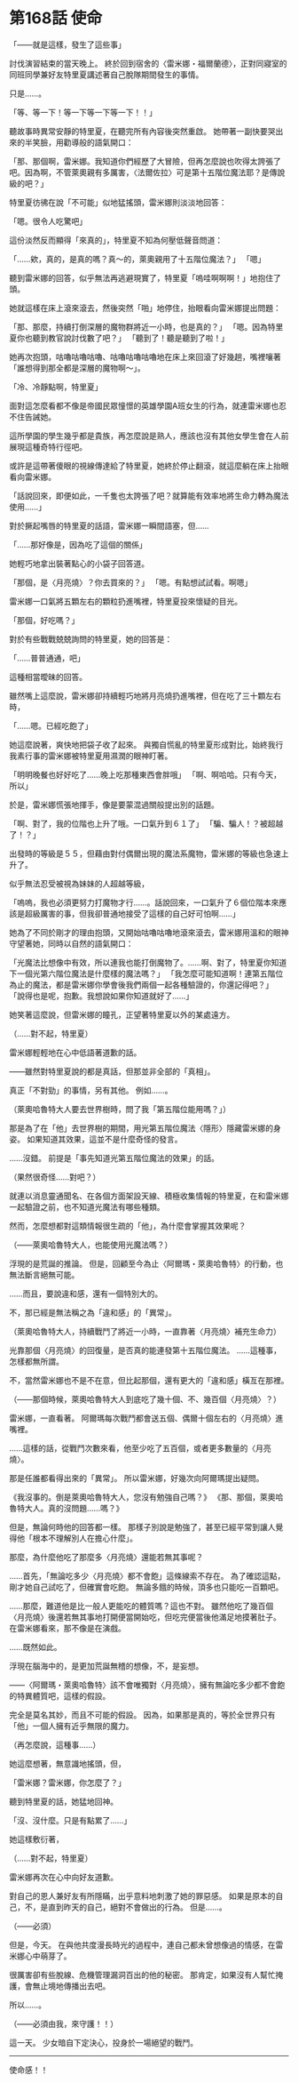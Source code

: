 # 第168話 使命

「――就是這樣，發生了這些事」

討伐演習結束的當天晚上。
終於回到宿舍的〈雷米娜・福爾蘭德〉，正對同寢室的同班同學兼好友特里夏講述著自己脫隊期間發生的事情。

只是……。

「等、等一下！等一下等一下等一下！！」

聽故事時異常安靜的特里夏，在聽完所有內容後突然重啟。
她帶著一副快要哭出來的半笑臉，用勸導般的語氣開口：

「那、那個啊，雷米娜。我知道你們經歷了大冒險，但再怎麼說也吹得太誇張了吧。因為啊，不管萊奧親有多厲害，〈法爾佐拉〉可是第十五階位魔法耶？是傳說級的吧？」

特里夏彷彿在說「不可能」似地猛搖頭，雷米娜則淡淡地回答：

「嗯。很令人吃驚吧」

這份淡然反而顯得「來真的」，特里夏不知為何壓低聲音問道：

「……欸，真的，是真的嗎？真～的，萊奧親用了十五階位魔法？」
「嗯」

聽到雷米娜的回答，似乎無法再逃避現實了，特里夏「嗚哇啊啊啊！」地抱住了頭。

她就這樣在床上滾來滾去，然後突然「啪」地停住，抬眼看向雷米娜提出問題：

「那、那麼，持續打倒深層的魔物群將近一小時，也是真的？」
「嗯。因為特里夏你也聽到教官說討伐數了吧？」
「聽到了！聽是聽到了啦！」

她再次抱頭，咕嚕咕嚕咕嚕、咕嚕咕嚕咕嚕地在床上來回滾了好幾趟，嘴裡嚷著「誰想得到那全都是深層的魔物啊～」。

「冷、冷靜點啊，特里夏」

面對這怎麼看都不像是帝國民眾憧憬的英雄學園A班女生的行為，就連雷米娜也忍不住告誡她。

這所學園的學生幾乎都是貴族，再怎麼說是熟人，應該也沒有其他女學生會在人前展現這種奇特行徑吧。

或許是這帶著傻眼的視線傳達給了特里夏，她終於停止翻滾，就這麼躺在床上抬眼看向雷米娜。

「話說回來，即便如此，一千隻也太誇張了吧？就算能有效率地將生命力轉為魔法使用……」

對於撅起嘴唇的特里夏的話語，雷米娜一瞬間語塞，但……

「……那好像是，因為吃了這個的關係」

她輕巧地拿出裝著點心的小袋子回答道。

「那個，是〈月亮燒〉？你去買來的？」
「嗯。有點想試試看。啊嗯」

雷米娜一口氣將五顆左右的顆粒扔進嘴裡，特里夏投來懷疑的目光。

「那個，好吃嗎？」

對於有些戰戰兢兢詢問的特里夏，她的回答是：

「……普普通通，吧」

這種相當曖昧的回答。

雖然嘴上這麼說，雷米娜卻持續輕巧地將月亮燒扔進嘴裡，但在吃了三十顆左右時，

「……嗯。已經吃飽了」

她這麼說著，爽快地把袋子收了起來。
與獨自慌亂的特里夏形成對比，始終我行我素行事的雷米娜被特里夏用濕潤的眼神盯著。

「明明晚餐也好好吃了……晚上吃那種東西會胖哦」
「啊、啊哈哈。只有今天，所以」

於是，雷米娜慌張地揮手，像是要蒙混過關般提出別的話題。

「啊、對了，我的位階也上升了哦。一口氣升到６１了」
「騙、騙人！？被超越了！？」

出發時的等級是５５，但藉由對付偶爾出現的魔法系魔物，雷米娜的等級也急速上升了。

似乎無法忍受被視為妹妹的人超越等級，

「嗚嗚，我也必須更努力打魔物才行……。話說回來，一口氣升了６個位階本來應該是超級厲害的事，但我卻普通地接受了這樣的自己好可怕啊……」

她為了不同於剛才的理由抱頭，又開始咕嚕咕嚕地滾來滾去，雷米娜用溫和的眼神守望著她，同時以自然的語氣開口：

「光魔法比想像中有效，所以連我也能打倒魔物了。……啊、對了，特里夏你知道下一個光第六階位魔法是什麼樣的魔法嗎？」
「我怎麼可能知道啊！連第五階位為止的魔法，都是雷米娜你學會後我們兩個一起各種驗證的，你還記得吧？」
「說得也是呢，抱歉。我想說如果你知道就好了……」

她笑著這麼說，但雷米娜的瞳孔，正望著特里夏以外的某處遠方。

（……對不起，特里夏）

雷米娜輕輕地在心中低語著道歉的話。

――雖然對特里夏說的都是真話，但那並非全部的「真相」。

真正「不對勁」的事情，另有其他。
例如……。

（萊奧哈魯特大人要去世界樹時，問了我「第五階位能用嗎？」）

那是為了在「他」去世界樹的期間，用光第五階位魔法〈隱形〉隱藏雷米娜的身姿。
如果知道其效果，這並不是什麼奇怪的發言。

……沒錯。
前提是「事先知道光第五階位魔法的效果」的話。

（果然很奇怪……對吧？）

就連以消息靈通聞名、在各個方面架設天線、積極收集情報的特里夏，在和雷米娜一起驗證之前，也不知道光魔法有哪些種類。

然而，怎麼想都對這類情報很生疏的「他」，為什麼會掌握其效果呢？

（――萊奧哈魯特大人，也能使用光魔法嗎？）

浮現的是荒誕的推論。
但是，回顧至今為止〈阿爾瑪・萊奧哈魯特〉的行動，也無法斷言絕無可能。

……而且，要說違和感，還有一個特別大的。

不，那已經是無法稱之為「違和感」的「異常」。

（萊奧哈魯特大人，持續戰鬥了將近一小時，一直靠著〈月亮燒〉補充生命力）

光靠那個〈月亮燒〉的回復量，是否真的能連發第十五階位魔法。
……這種事，怎樣都無所謂。

不，當然雷米娜也不是不在意，但比起那個，還有更大的「違和感」橫亙在那裡。

（――那個時候，萊奧哈魯特大人到底吃了幾十個、不、幾百個〈月亮燒〉？）

雷米娜，一直看著。
阿爾瑪每次戰鬥都會送五個、偶爾十個左右的〈月亮燒〉進嘴裡。

……這樣的話，從戰鬥次數來看，他至少吃了五百個，或者更多數量的〈月亮燒〉。

那是任誰都看得出來的「異常」。
所以雷米娜，好幾次向阿爾瑪提出疑問。

《我沒事的。倒是萊奧哈魯特大人，您沒有勉強自己嗎？》
《那、那個，萊奧哈魯特大人。真的沒問題……嗎？》

但是，無論何時他的回答都一樣。
那樣子別說是勉強了，甚至已經平常到讓人覺得他「根本不理解別人在擔心什麼」。

那麼，為什麼他吃了那麼多〈月亮燒〉還能若無其事呢？

……首先，「無論吃多少〈月亮燒〉都不會飽」這條線索不存在。
為了確認這點，剛才她自己試吃了，但確實會吃飽。
無論多餓的時候，頂多也只能吃一百顆吧。

……那麼，難道他是比一般人更能吃的體質嗎？這也不對。
雖然他吃了幾百個〈月亮燒〉後還若無其事地打開便當開始吃，但吃完便當後他滿足地摸著肚子。
在雷米娜看來，那不像是在演戲。

……既然如此。

浮現在腦海中的，是更加荒誕無稽的想像，不，是妄想。

――〈阿爾瑪・萊奧哈魯特〉該不會唯獨對〈月亮燒〉，擁有無論吃多少都不會飽的特異體質吧，這樣的假設。

完全是莫名其妙，而且不可能的假設。
因為，如果那是真的，等於全世界只有「他」一個人擁有近乎無限的魔力。

（再怎麼說，這種事……）

她這麼想著，無意識地搖頭，但，

「雷米娜？雷米娜，你怎麼了？」

聽到特里夏的話，她猛地回神。

「沒、沒什麼。只是有點累了……」

她這樣敷衍著，

（……對不起，特里夏）

雷米娜再次在心中向好友道歉。

對自己的恩人兼好友有所隱瞞，出乎意料地刺激了她的罪惡感。
如果是原本的自己，不，是直到昨天的自己，絕對不會做出的行為。
但是……。

（――必須）

但是，今天。
在與他共度漫長時光的過程中，連自己都未曾想像過的情感，在雷米娜心中萌芽了。

很厲害卻有些脫線、危機管理漏洞百出的他的秘密。
那肯定，如果沒有人幫忙掩護，會無止境地傳播出去吧。

所以……。

（――必須由我，來守護！！）

這一天。
少女暗自下定決心，投身於一場絕望的戰鬥。

---

使命感！！